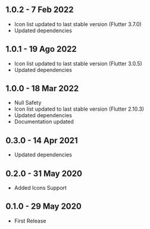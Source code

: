 ## 1.0.2 - 7 Feb 2022

* Icon list updated to last stable version (Flutter 3.7.0)
* Updated dependencies

## 1.0.1 - 19 Ago 2022

* Icon list updated to last stable version (Flutter 3.0.5)
* Updated dependencies

## 1.0.0 - 18 Mar 2022

* Null Safety
* Icon list updated to last stable version (Flutter 2.10.3)
* Updated dependencies
* Documentation updated

## 0.3.0 - 14 Apr 2021

* Updated dependencies

## 0.2.0 - 31 May 2020

* Added Icons Support

## 0.1.0 - 29 May 2020

* First Release